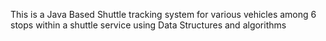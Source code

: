 This is a Java Based Shuttle tracking system for various vehicles among 6 stops within a shuttle service using Data Structures and algorithms

